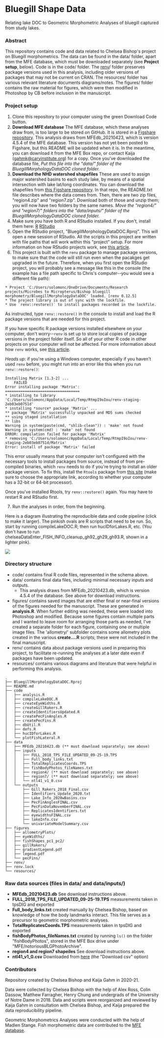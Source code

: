 # Bluegill Shape Data
Relating lake DOC to Geometric Morphometric Analyses of bluegill captured from study lakes.

### Abstract
This repository contains code and data related to Chelsea Bishop's project on Bluegill morphometrics. The data can be found in the data/ folder, apart from the MFE database, which must be downloaded separately (see **Project setup**, below). Code is in the code/ folder. The [renv](https://rstudio.github.io/renv/articles/renv.html)/ folder preserves package versions used in this analysis, including older versions of packages that may not be current on CRAN. The resources/ folder has various relevant literature documents diagrams/notes. The figures/ folder contains the raw material for figures, which were then modified in Photoshop by CB before inclusion in the manuscript.

### Project setup
1. Clone this repository to your computer using the green Download Code button.
2. **Download MFE database** The MFE database, which these analyses draw from, is too large to be stored on GitHub. It is stored in a [Figshare repository](https://caryinstitute.figshare.com/articles/dataset/MFE_database_Data_from_ecosystem_ecology_research_by_Jones_Solomon_and_collaborators_on_the_ecology_and_biogeochemistry_of_lakes_and_lake_organisms_in_the_Upper_Midwest_USA/7438598). This analysis draws from MFEdb_20210423, which is version 4.5.4 of the MFE database. This version has not yet been posted to Figshare, but this README will be updated when it is. In the meantime, you can download it from the MFE Box repo, or contact Kaija (gahmk@caryinstitute.org) for a copy. Once you've downloaded the database file, *Put this file into the "data/" folder of the BluegillMorphologyDataDOC cloned folder.*
3. **Download the NHD watershed shapefiles** These are used to assign major watershed basins to each study lake, by means of a spatial intersection with lake lat/long coordinates. You can download the shapefiles from [this Figshare repository](https://caryinstitute.figshare.com/articles/dataset/Morphometry_of_Bluegill_sunfish_Lepomis_macrochirus_varies_with_lake_dissolved_organic_carbon_concentration/14529303). In that repo, the README.txt file describes where the data comes from. Then, there are two zip files, "region4.zip" and "region7.zip". Download both of those and unzip them; you will now have two folders by the same names. *Move the "region4/" and "region7/" folders into the "data/inputs/" folder of the BluegillMorphologyDataDOC cloned folder.*
4. Make sure you have both R and RStudio installed. If you don't, install them here: [R](https://www.r-project.org/) [RStudio](https://www.rstudio.com/products/rstudio/download/)
5. Open the RStudio project, "BluegillMorphologyDataDOC.Rproj". This will open a new session of RStudio. All the scripts in this project are written with file paths that will work within this "project" setup. For more information on how RStudio projects work, see [this article](https://support.rstudio.com/hc/en-us/articles/200526207-Using-Projects).
6. This project is built with the `renv` package to manage package versions, to make sure that the code will still run even when the pacakges get upgraded in the future. Therefore, when you first open the RStudio project, you will probably see a message like this in the console (the example has a file path specific to Chris's computer--you would see a different file path):

```
* Project 'C:/Users/solomonc/OneDrive/Documents/Research projects/Microbes to Micropterus/Bishop bluegill morphometry/BluegillMorphologyDataDOC' loaded. [renv 0.12.5]
* The project library is out of sync with the lockfile.
* Use `renv::restore()` to install packages recorded in the lockfile.
```
As instructed, type `renv::restore()` in the console to install and load the R package versions that are needed for this project.

If you have specific R package versions installed elsewhere on your computer, don't worry--`renv` is set up to store local copies of package versions in the project folder itself. So all of your other R code in other projects on your computer will not be affected. For more information about how `renv` works, see [this article](https://rstudio.github.io/renv/articles/renv.html).

*Heads up*: if you're using a Windows computer, especially if you haven't used `renv` before, you might run into an error like this when you run `renv::restore()`:

```
Installing Matrix [1.3-2] ...
    FAILED
Error installing package 'Matrix':
==================================
* installing to library 'C:/Users/solomonc/AppData/Local/Temp/RtmpI9oIou/renv-staging-2eb03eb0751d'
* installing *source* package 'Matrix' ...
** package 'Matrix' successfully unpacked and MD5 sums checked
** using staged installation
** libs
Warning in system(paste(cmd, "shlib-clean")) : 'make' not found
Warning in system(cmd) : 'make' not found
ERROR: compilation failed for package 'Matrix'
* removing 'C:/Users/solomonc/AppData/Local/Temp/RtmpI9oIou/renv-staging-2eb03eb0751d/Matrix'
Error: install of package 'Matrix' failed
```
This error usually means that your computer isn't configured with the necessary tools to install packages from source, instead of from pre-compiled binaries, which `renv` needs to do if you're trying to install an older package version. To fix this, install the `Rtools` package from [this site](https://cran.r-project.org/bin/windows/Rtools/) (make sure to choose the appropriate link, according to whether your computer has a 32-bit or 64-bit processor).

Once you've installed Rtools, try `renv::restore()` again. You may have to restart R and RStudio first.

7. Run the analyses in order, from the beginning. 

Here is a diagram illustrating the reproducible data and code pipeline (click to make it larger). The pinkish ovals are R scripts that need to be run. So, start by running compileLakeDOC.R; then run hucIDforLakes.R, etc. (You don't have to run chelseaDataEnter_FISH_INFO_cleanup_gh92_gh29_gh93.R, shown in a lighter pink).

![](https://docs.google.com/drawings/d/e/2PACX-1vTEP9I5EuLxzX9hGX9sKzH35NbnyMQLg7ndA6maboKz3uW1_UmA13QyY7cssFAbMCt5Q2UDPTgbF9kv/pub?w=4116&h=947)

### Directory structure
- code/ contains final R code files, represented in the schema above.
- data/ contains final data files, including minimal necessary inputs and outputs. 
     - This analysis draws from MFEdb_20210423.db, which is version 4.5.4 of the database. See above for download instructions.
- figures/ contains saved images that are either final or near-final versions of the figures needed for the manuscript. These are generated in **analysis.R**. When further editing was needed, these were loaded into Photoshop and modified. Because some figures contain multiple parts and I wanted to leave room for arranging those parts as needed, I've created a separate folder for each figure, containing one or multiple image files. The 'allometry/' subfolder contains some allometry plots created in the various **create....R** scripts; these were not included in the final manuscript.
- renv/ contains data about package versions used in preparing this project, to facilitate re-running the analyses at a later date even if packages have been updated.
- resources/ contains various diagrams and literature that were helpful in performing this analysis.

```
.
├── BluegillMorphologyDataDOC.Rproj
├── README.md
├── code
│   ├── analysis.R
│   ├── compileLakeDOC.R
│   ├── createEyeWidths.R
│   ├── createGillRakers.R
│   ├── createIdentifiersUpdated.R
│   ├── createPecFinAngles.R
│   ├── createPecFins.R
│   ├── dbUtil.R
│   ├── defs.R
│   ├── hucIDforLakes.R
│   └── plotFishLateral.R
├── data
│   ├── MFEdb_20210423.db (** must download separately; see above)
│   ├── inputs
│   │   ├── FULL_2018_TPS_FILE_UPDATED_09-25-19.TPS
│   │   ├── Full_body_links.txt
│   │   ├── TotalReplicatesCoords.TPS
│   │   ├── fishBodyPhotos_fileNames.txt
│   │   ├── region4/ (** must download separately; see above)
│   │   ├── region7/ (** must download separately; see above)
│   │   └── ntl41_v1_0.csv
│   └── outputs
│       ├── Gill_Rakers_2018_Final.csv
│       ├── Identifiers_Update_2020.txt
│       ├── Lake_Info_2020wBasins.csv
│       ├── PecFinAnglesFINAL.csv
│       ├── PecFinDataNovemberFINAL.csv
│       ├── ReplicatesIdentifiers.txt
│       ├── eyewidthsFINAL.csv
│       ├── lakeInfo.csv
│       └── univariateModelSummary.csv
├── figures
│   ├── allometryPlots/
│   ├── eyeWidths/
│   ├── fishShapes_pc1_pc2/
│   ├── gillRakers/
│   ├── gradientLegend.pdf
│   ├── legend.pdf
│   └── pecFins/
├── renv/
├── renv.lock
└── resources/
```
### Raw data sources (files in data/ and data/inputs/)
- **MFEdb_20210423.db** See download instructions above.
- **FULL_2018_TPS_FILE_UPDATED_09-25-19.TPS** measurements taken in tpsDIG and exported
- **Full_body_links.txt** created manually by Chelsea Bishop, based on knowledge of how the body landmarks interact. This file serves as a precursor to geometric morphometric analyses.
- **TotalReplicatesCoords.TPS** measurements taken in tpsDIG and exported
- **fishBodyPhotos_fileNames.txt** created by running `ls()` on the folder "fishBodyPhotos", stored in the MFE Box drive under "MFE/notoriousBLGPhotoArchive".
- **region4 and region7 shapeiles** See download instructions above.
- **ntl41_v1_0.csv** Downloaded from [here](https://lter.limnology.wisc.edu/dataset/biocomplexity-north-temperate-lakes-lter-coordinated-field-studies-chemical-limnology-2001-2) (the "Download csv" option)

### Contributors
Repository created by Chelsea Bishop and Kaija Gahm in 2020-21. 

Data were collected by Chelsea Bishop with the help of Alex Ross, Colin Dassow, Matthew Farragher, Henry Chung and undergrads of the University of Notre Dame in 2018. Data and scripts were reorganized and reviewed by Kaija Gahm in consultation with Chelsea Bishop, and Kaija prepared the data reproducibility pipeline.

Geometric Morphometrics Analyses were conducted with the help of Madlen Stange. 
Fish morphometric data are contributed to the [MFE database](https://figshare.com/articles/MFE_database_Data_from_ecosystem_ecology_research_by_Jones_Solomon_and_collaborators_on_the_ecology_and_biogeochemistry_of_lakes_and_lake_organisms_in_the_Upper_Midwest_USA/7438598). 
